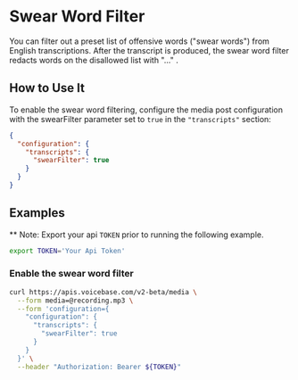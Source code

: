 # Swear Word Filter

You can filter out a preset list of offensive words ("swear words") from English transcriptions. After the transcript is produced, the swear word filter redacts words on the disallowed list with "..." .


## How to Use It

To enable the swear word filtering, configure the media post configuration with the swearFilter parameter set to `true` in the `"transcripts"` section:

```json
{ 
  "configuration": {
    "transcripts": {
      "swearFilter": true 
    }
  }
}
```

## Examples

** Note: Export your api `TOKEN` prior to running the following example.
         
```bash
export TOKEN='Your Api Token'
```

### Enable the swear word filter

```bash
curl https://apis.voicebase.com/v2-beta/media \
  --form media=@recording.mp3 \
  --form 'configuration={ 
    "configuration": {
      "transcripts": {
        "swearFilter": true 
      }
    }
  }' \
  --header "Authorization: Bearer ${TOKEN}"
```
